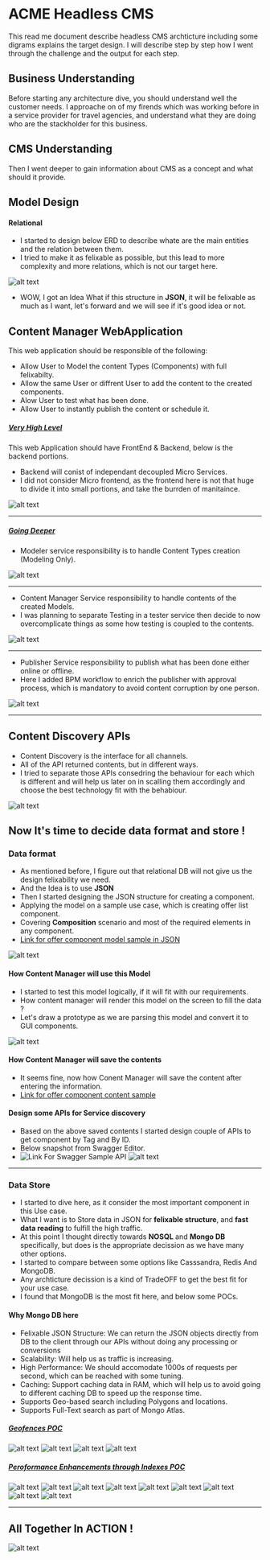 # ACME Headless CMS
This read me document describe headless CMS archticture including some digrams explains the target design.
I will describe step by step how I went through the challenge and the output for each step.

## Business Understanding
Before starting any architecture dive, you should understand well the customer needs.
I approache on of my firends which was working before in a service provider for travel agencies, and understand what they are doing who are the stackholder for this business.

## CMS Understanding
Then I went deeper to gain information about CMS as a concept and what should it provide.

## Model Design
#### Relational
- I started to design below ERD to describe whate are the main entities and the relation between them.
- I tried to make it as felixable as possible, but this lead to more complexity and more relations, which is not our target here.

![alt text](https://github.com/ramyhasaan/architecture-challenge/blob/main/artifacts/ERD.png)
- WOW, I got an Idea What if this structure in <b>JSON</b>, it will be felixable as much as I want, let's forward and we will see if it's good idea or not.

## Content Manager WebApplication
This web application should be responsible of the following:
- Allow User to Model the content Types (Components) with full felixabilty.
- Allow the same User or diffrent User to add the content to the created components.
- Alow User to test what has been done.
- Allow User to instantly publish the content or schedule it.

##### <ins>Very High Level</ins>
This web Application should have FrontEnd & Backend, below is the backend portions.
* Backend will conist of independant decoupled Micro Services.
* I did not consider Micro frontend, as the frontend here is not that huge to divide it into small portions, and take the burrden of manitaince.

![alt text](https://github.com/ramyhasaan/architecture-challenge/blob/main/artifacts/CMWA.png)
______________________________________________________________________________________________________________________________________________________________
##### <ins>Going Deeper</ins>
- Modeler service responsibility is to handle Content Types creation (Modeling Only).

![alt text](https://github.com/ramyhasaan/architecture-challenge/blob/main/artifacts/Modeler.png)
______________________________________________________________________________________________________________________________________________________________
- Content Manager Service responsibility to handle contents of the created Models.
- I was planning to separate Testing in a tester service then decide to now overcomplicate things as some how testing is coupled to the contents.

![alt text](https://github.com/ramyhasaan/architecture-challenge/blob/main/artifacts/ContentManager.png)
______________________________________________________________________________________________________________________________________________________________
- Publisher Service responsibility to publish what has been done either online or offline.
- Here I added BPM workflow to enrich the publisher with approval process, which is mandatory to avoid content corruption by one person.

![alt text](https://github.com/ramyhasaan/architecture-challenge/blob/main/artifacts/Publisher.png)
______________________________________________________________________________________________________________________________________________________________
## Content Discovery APIs
- Content Discovery is the interface for all channels.
- All of the API returned contents, but in different ways.
- I tried to separate those APIs consedring the behaviour for each which is different and will help us later on in scalling them accordingly and choose the best technology fit with the behabiour.

![alt text](https://github.com/ramyhasaan/architecture-challenge/blob/main/artifacts/ContentDiscovery2.png)

## Now It's time to decide data format and store !
### Data format
- As mentioned before, I figure out that relational DB will not give us the design felixability we need.
- And the Idea is to use <b>JSON</b>
- Then I started designing the JSON structure for creating a component.
- Applying the model on a sample use case, which is creating offer list component.
- Covering <b>Composition</b> scenario and most of the required elements in any component.
- [Link for offer component model sample in JSON](https://github.com/ramyhasaan/architecture-challenge/blob/main/artifacts/model.json) 

![alt text](https://github.com/ramyhasaan/architecture-challenge/blob/main/artifacts/componentModel.PNG)

#### How Content Manager will use this Model
- I started to test this model logically, if it will fit with our requirements.
- How content manager will render this model on the screen to fill the data ?
- Let's draw a prototype as we are parsing this model and convert it to GUI components.

![alt text](https://github.com/ramyhasaan/architecture-challenge/blob/main/artifacts/CMSGUI.png)

#### How Content Manager will save the contents
- It seems fine, now how Conent Manager will save the content after entering the information.
- [Link for offer component content sample](https://github.com/ramyhasaan/architecture-challenge/blob/main/artifacts/content.json)

#### Design some APIs for Service discovery
- Based on the above saved contents I started design couple of APIs to get component by Tag and By ID.
- Below snapshot from Swagger Editor.
- ![Link For Swagger Sample API](https://github.com/ramyhasaan/architecture-challenge/blob/main/artifacts/componentsInquiryAPI.yaml)
![alt text](https://github.com/ramyhasaan/architecture-challenge/blob/main/artifacts/componentsInquirySwagger.PNG)

______________________________________________________________________________________________________________________________________________________________

### Data Store
- I started to dive here, as it consider the most important component in this Use case.
- What I want is to Store data in JSON for <b>felixable structure</b>, and <b>fast data reading</b> to fulfill the high traffic.
- At this point I thought directly towards <b>NOSQL</b> and <b>Mongo DB</b> specifically, but does is the appropriate decission as we have many other options.
- I started to compare between some options like Casssandra, Redis And MongoDB.
- Any archticture decission is a kind of TradeOFF to get the best fit for your use case.
- I found that MongoDB is the most fit here, and below some POCs.

#### Why Mongo DB here
- Felixable JSON Structure: We can return the JSON objects directly from DB to the client through our APIs without doing any processing or conversions
- Scalability: Will help us as traffic is increasing.
- High Performance: We should accomodate 1000s of requests per second, which can be reached with some tuning.
- Caching: Support caching data in RAM, which will help us to avoid going to different caching DB to speed up the response time.
- Supports Geo-based search including Polygons and locations.
- Supports Full-Text search as part of Mongo Atlas.

##### <ins>Geofences POC</ins>
![alt text](https://github.com/ramyhasaan/architecture-challenge/blob/main/artifacts/mongodb/importgeo.PNG)
![alt text](https://github.com/ramyhasaan/architecture-challenge/blob/main/artifacts/mongodb/importgeo2.PNG)
![alt text](https://github.com/ramyhasaan/architecture-challenge/blob/main/artifacts/mongodb/importgeo3.PNG)
![alt text](https://github.com/ramyhasaan/architecture-challenge/blob/main/artifacts/mongodb/importgeo4.PNG)


##### <ins>Peroformance Enhancements through Indexes POC</ins>
![alt text](https://github.com/ramyhasaan/architecture-challenge/blob/main/artifacts/mongodb/componentsPefromance1.PNG)
![alt text](https://github.com/ramyhasaan/architecture-challenge/blob/main/artifacts/mongodb/componentsPefromance2.PNG)
![alt text](https://github.com/ramyhasaan/architecture-challenge/blob/main/artifacts/mongodb/componentsPefromance3.PNG)
![alt text](https://github.com/ramyhasaan/architecture-challenge/blob/main/artifacts/mongodb/componentsPefromance4.PNG)
![alt text](https://github.com/ramyhasaan/architecture-challenge/blob/main/artifacts/mongodb/componentsPefromance5.PNG)
![alt text](https://github.com/ramyhasaan/architecture-challenge/blob/main/artifacts/mongodb/componentsPefromance6.PNG)
![alt text](https://github.com/ramyhasaan/architecture-challenge/blob/main/artifacts/mongodb/componentsPefromance7.PNG)
![alt text](https://github.com/ramyhasaan/architecture-challenge/blob/main/artifacts/mongodb/componentsPefromance8.PNG)
![alt text](https://github.com/ramyhasaan/architecture-challenge/blob/main/artifacts/mongodb/componentsPefromance9.PNG)


______________________________________________________________________________________________________________________________________________________________
## All Together In ACTION !

![alt text](https://github.com/ramyhasaan/architecture-challenge/blob/main/artifacts/allTogether.png)

